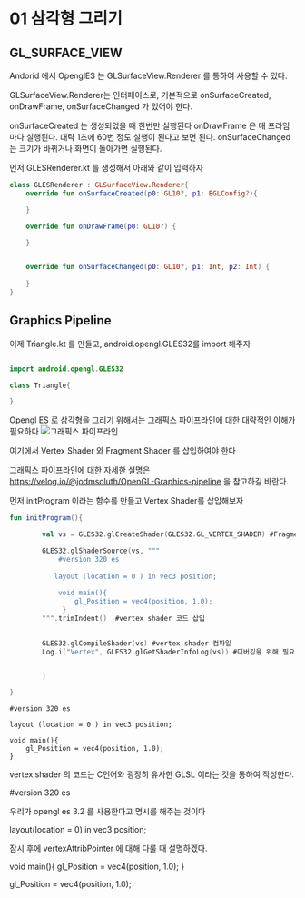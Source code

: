 # 01 삼각형 그리기

## GL_SURFACE_VIEW

Andorid 에서 OpenglES 는 GLSurfaceView.Renderer 를 통하여 사용할 수 있다.

GLSurfaceView.Renderer는 인터페이스로, 
기본적으로 onSurfaceCreated, onDrawFrame, onSurfaceChanged 가 있어야 한다.

onSurfaceCreated 는 생성되었을 때 한번만 실행된다
onDrawFrame 은 매 프라임마다 실행된다. 대략 1초에 60번 정도 실행이 된다고 보면 된다.
onSurfaceChanged는 크기가 바뀌거나 화면이 돌아가면 실행된다.

먼저 GLESRenderer.kt 를 생성해서 아래와 같이 입력하자

```kotlin
class GLESRenderer : GLSurfaceView.Renderer{
    override fun onSurfaceCreated(p0: GL10?, p1: EGLConfig?){

    }

    override fun onDrawFrame(p0: GL10?) {

    }


    override fun onSurfaceChanged(p0: GL10?, p1: Int, p2: Int) {
        
    }
}

```

## Graphics Pipeline 

이제 Triangle.kt 를 만들고, android.opengl.GLES32를 import 해주자

```kotlin

import android.opengl.GLES32 

class Triangle{

}
```


Opengl ES 로 삼각형을 그리기 위해서는 그래픽스 파이프라인에 대한 대략적인 이해가 필요하다
![그래픽스 파이프라인](https://learnopengl.com/img/getting-started/pipeline.png)

여기에서 Vertex Shader 와 Fragment Shader 를 삽입하여야 한다

그래픽스 파이프라인에 대한 자세한 설명은 https://velog.io/@jodmsoluth/OpenGL-Graphics-pipeline 을 참고하길 바란다.

먼저 initProgram 이라는 함수를 만들고 
Vertex Shader를 삽입해보자

```kotlin
fun initProgram(){

        val vs = GLES32.glCreateShader(GLES32.GL_VERTEX_SHADER) #Fragment 쉐이더 생성

        GLES32.glShaderSource(vs, """
            #version 320 es
           
           layout (location = 0 ) in vec3 position;
            
            void main(){
                gl_Position = vec4(position, 1.0);
             }
        """.trimIndent()  #vertex shader 코드 삽입

        
        GLES32.glCompileShader(vs) #vertex shader 컴파일
        Log.i("Vertex", GLES32.glGetShaderInfoLog(vs)) #디버깅을 위해 필요 (선택)


        )

}

```

```
#version 320 es
           
layout (location = 0 ) in vec3 position;
            
void main(){
    gl_Position = vec4(position, 1.0);
}

```

vertex shader 의 코드는 C언어와 굉장히 유사한 GLSL 이라는 것을 통하여 작성한다.

#version 320 es 

우리가 opengl es 3.2 를 사용한다고 명시를 해주는 것이다

layout(location = 0) in vec3 position;

잠시 후에 vertexAttribPointer 에 대해 다룰 때 설명하겠다.


void main(){
    gl_Position = vec4(position, 1.0);
}

gl_Position = vec4(position, 1.0);


